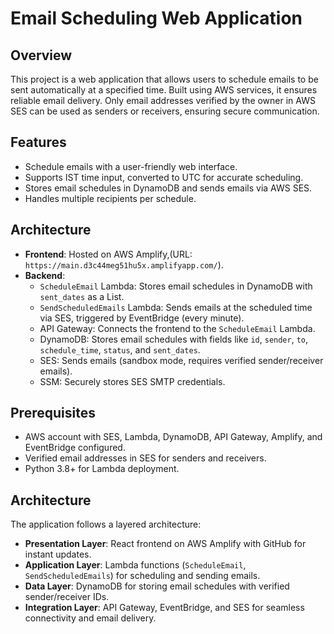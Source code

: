 # Email Scheduling Web Application

## Overview

This project is a web application that allows users to schedule emails to be sent automatically at a specified time. Built using AWS services, it ensures reliable email delivery. Only email addresses verified by the owner in AWS SES can be used as senders or receivers, ensuring secure communication.

## Features

- Schedule emails with a user-friendly web interface.
- Supports IST time input, converted to UTC for accurate scheduling.
- Stores email schedules in DynamoDB and sends emails via AWS SES.
- Handles multiple recipients per schedule.

## Architecture

- **Frontend**: Hosted on AWS Amplify,(URL: `https://main.d3c44meg51hu5x.amplifyapp.com/`).
- **Backend**:
  - `ScheduleEmail` Lambda: Stores email schedules in DynamoDB with `sent_dates` as a List.
  - `SendScheduledEmails` Lambda: Sends emails at the scheduled time via SES, triggered by EventBridge (every minute).
  - API Gateway: Connects the frontend to the `ScheduleEmail` Lambda.
  - DynamoDB: Stores email schedules with fields like `id`, `sender`, `to`, `schedule_time`, `status`, and `sent_dates`.
  - SES: Sends emails (sandbox mode, requires verified sender/receiver emails).
  - SSM: Securely stores SES SMTP credentials.

## Prerequisites

- AWS account with SES, Lambda, DynamoDB, API Gateway, Amplify, and EventBridge configured.
- Verified email addresses in SES for senders and receivers.
- Python 3.8+ for Lambda deployment.

## Architecture
The application follows a layered architecture:
- **Presentation Layer**: React frontend on AWS Amplify with GitHub for instant updates.
- **Application Layer**: Lambda functions (`ScheduleEmail`, `SendScheduledEmails`) for scheduling and sending emails.
- **Data Layer**: DynamoDB for storing email schedules with verified sender/receiver IDs.
- **Integration Layer**: API Gateway, EventBridge, and SES for seamless connectivity and email delivery.
